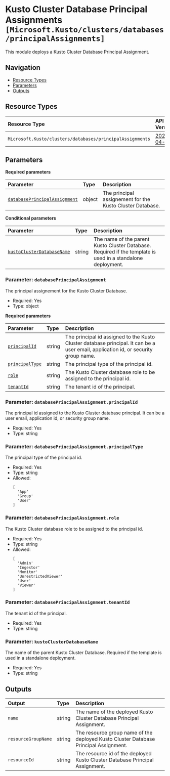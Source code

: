 # Kusto Cluster Database Principal Assignments `[Microsoft.Kusto/clusters/databases/principalAssignments]`

This module deploys a Kusto Cluster Database Principal Assignment.

## Navigation

- [Resource Types](#Resource-Types)
- [Parameters](#Parameters)
- [Outputs](#Outputs)

## Resource Types

| Resource Type | API Version |
| :-- | :-- |
| `Microsoft.Kusto/clusters/databases/principalAssignments` | [2024-04-13](https://learn.microsoft.com/en-us/azure/templates/Microsoft.Kusto/2024-04-13/clusters/databases/principalAssignments) |

## Parameters

**Required parameters**

| Parameter | Type | Description |
| :-- | :-- | :-- |
| [`databasePrincipalAssignment`](#parameter-databaseprincipalassignment) | object | The principal assignement for the Kusto Cluster Database. |

**Conditional parameters**

| Parameter | Type | Description |
| :-- | :-- | :-- |
| [`kustoClusterDatabaseName`](#parameter-kustoclusterdatabasename) | string | The name of the parent Kusto Cluster Database. Required if the template is used in a standalone deployment. |

### Parameter: `databasePrincipalAssignment`

The principal assignement for the Kusto Cluster Database.

- Required: Yes
- Type: object

**Required parameters**

| Parameter | Type | Description |
| :-- | :-- | :-- |
| [`principalId`](#parameter-databaseprincipalassignmentprincipalid) | string | The principal id assigned to the Kusto Cluster database principal. It can be a user email, application id, or security group name. |
| [`principalType`](#parameter-databaseprincipalassignmentprincipaltype) | string | The principal type of the principal id. |
| [`role`](#parameter-databaseprincipalassignmentrole) | string | The Kusto Cluster database role to be assigned to the principal id. |
| [`tenantId`](#parameter-databaseprincipalassignmenttenantid) | string | The tenant id of the principal. |

### Parameter: `databasePrincipalAssignment.principalId`

The principal id assigned to the Kusto Cluster database principal. It can be a user email, application id, or security group name.

- Required: Yes
- Type: string

### Parameter: `databasePrincipalAssignment.principalType`

The principal type of the principal id.

- Required: Yes
- Type: string
- Allowed:
  ```Bicep
  [
    'App'
    'Group'
    'User'
  ]
  ```

### Parameter: `databasePrincipalAssignment.role`

The Kusto Cluster database role to be assigned to the principal id.

- Required: Yes
- Type: string
- Allowed:
  ```Bicep
  [
    'Admin'
    'Ingestor'
    'Monitor'
    'UnrestrictedViewer'
    'User'
    'Viewer'
  ]
  ```

### Parameter: `databasePrincipalAssignment.tenantId`

The tenant id of the principal.

- Required: Yes
- Type: string

### Parameter: `kustoClusterDatabaseName`

The name of the parent Kusto Cluster Database. Required if the template is used in a standalone deployment.

- Required: Yes
- Type: string

## Outputs

| Output | Type | Description |
| :-- | :-- | :-- |
| `name` | string | The name of the deployed Kusto Cluster Database Principal Assignment. |
| `resourceGroupName` | string | The resource group name of the deployed Kusto Cluster Database Principal Assignment. |
| `resourceId` | string | The resource id of the deployed Kusto Cluster Database Principal Assignment. |
